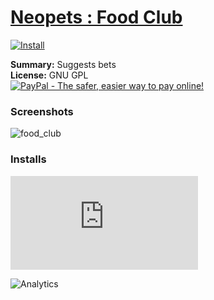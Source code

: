 # [Neopets : Food Club](.)

[![Install](../../resources/image/install_button.jpg)](../../../../raw/master/scripts/Neopets_Food_Club/main.user.js)

**Summary:** Suggests bets<br />
**License:** GNU GPL<br />
[![PayPal - The safer, easier way to pay online!](https://www.paypalobjects.com/en_US/i/btn/btn_donate_SM.gif "PayPal - The safer, easier way to pay online!")](https://goo.gl/DNfg2w)

### Screenshots

![food_club](food_club.png)

### Installs

![Daily installs](https://gm.wesley.eti.br/count.php?id=scripts/Neopets_Food_Club/main.user.js&type=image)

![Analytics](https://ga-beacon.appspot.com/UA-462297-6/master/Neopets_Food_Club?pixel)
